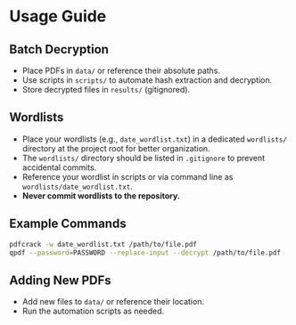 # Usage Guide

## Batch Decryption
- Place PDFs in `data/` or reference their absolute paths.
- Use scripts in `scripts/` to automate hash extraction and decryption.
- Store decrypted files in `results/` (gitignored).

## Wordlists

- Place your wordlists (e.g., `date_wordlist.txt`) in a dedicated `wordlists/` directory at the project root for better organization.
- The `wordlists/` directory should be listed in `.gitignore` to prevent accidental commits.
- Reference your wordlist in scripts or via command line as `wordlists/date_wordlist.txt`.
- **Never commit wordlists to the repository.**

## Example Commands

```bash
pdfcrack -w date_wordlist.txt /path/to/file.pdf
qpdf --password=PASSWORD --replace-input --decrypt /path/to/file.pdf
```

## Adding New PDFs
- Add new files to `data/` or reference their location.
- Run the automation scripts as needed.
